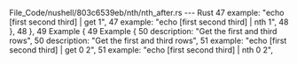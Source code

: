 File_Code/nushell/803c6539eb/nth/nth_after.rs --- Rust
47                 example: "echo [first second third] | get 1",                                                                                             47                 example: "echo [first second third] | nth 1",
48             },                                                                                                                                            48             },
49             Example {                                                                                                                                     49             Example {
50                 description: "Get the first and third rows",                                                                                              50                 description: "Get the first and third rows",
51                 example: "echo [first second third] | get 0 2",                                                                                           51                 example: "echo [first second third] | nth 0 2",

